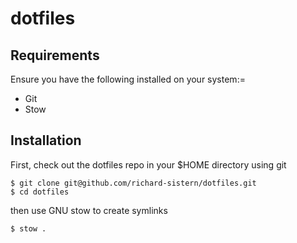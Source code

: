 # dotfiles

## Requirements
Ensure you have the following installed on your system:=
- Git
- Stow

## Installation
First, check out the dotfiles repo in your $HOME directory using git

```shell
$ git clone git@github.com/richard-sistern/dotfiles.git
$ cd dotfiles
```

then use GNU stow to create symlinks

```shell
$ stow .
```
